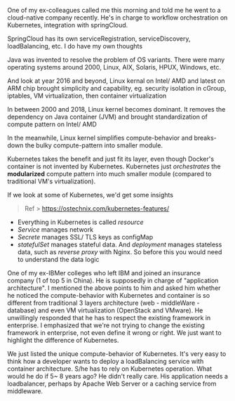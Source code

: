 
One of my ex-colleagues called me this morning and told me he went to a cloud-native company recently. He's in charge to workflow orchestration on Kubernetes, integration with springCloud.

SpringCloud has its own serviceRegistration, serviceDiscovery, loadBalancing, etc. I do have my own thoughts

Java was invented to resolve the problem of OS variants. There were many operating systems around 2000, Linux, AIX, Solaris, HPUX, Windows, etc.

And look at year 2016 and beyond, Linux kernal on Intel/ AMD and latest on ARM chip brought simplicity and capability, eg. security isolation in cGroup, iptables, VM virtualization, then container virtualization

In between 2000 and 2018, Linux kernel becomes dominant. It removes the dependency on Java container (JVM) and brought standardization of compute pattern on Intel/ AMD

In the meanwhile, Linux kernel simplifies compute-behavior and breaks-down the bulky compute-pattern into smaller module.

Kubernetes takes the benefit and just fit its layer, even though Docker's container is not invented by Kubernetes. Kubernetes just _orchestrates_ the __modularized__ compute pattern into much smaller module (compared to traditional VM's virtualization).

If we look at some of Kubernetes, we'd get some insights

> Ref > https://ostechnix.com/kubernetes-features/

- Everything in Kubernetes is called _resource_
- _Service_ manages network
- _Secrete_ manages SSL/ TLS keys as configMap
- _statefulSet_ manages stateful data. And _deployment_ manages stateless data, such as _reverse proxy_ with Nginx. So before this you would need to understand the data logic

One of my ex-IBMer colleges who left IBM and joined an insurance company (1 of top 5 in China). He is supposedly in charge of "application architecture". I mentioned the above points to him and asked him whether he noticed the compute-behavior with Kubernetes and container is so different from traditional 3 layers architecture (web - middleWare - database) and even VM virtualization (OpenStack and VMware). He unwillingly responded that he has to respect the existing framework in enterprise. I emphasized that we're not trying to change the existing framework in enterprise, not even define it wrong or right. We just want to highlight the difference of Kubernetes.

We just listed the unique compute-behavior of Kubernetes. It's very easy to think how a developer wants to deploy a loadBalancing service with container architecture. S/he has to rely on Kubernetes operation. What would he do if 5~ 8 years ago? He didn't really care. His application needs a loadbalancer, perhaps by Apache Web Server or a caching service from middleware. 

